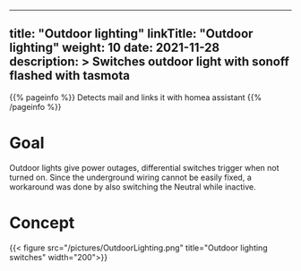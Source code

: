 
---
title: "Outdoor lighting"
linkTitle: "Outdoor lighting"
weight: 10
date: 2021-11-28
description: >
  Switches outdoor light with sonoff flashed with tasmota
---

{{% pageinfo %}}
Detects mail and links it with homea assistant
{{% /pageinfo %}}

# Goal

Outdoor lights give power outages, differential switches trigger when not turned on. 
Since the underground wiring cannot be easily fixed, a workaround was done by also switching the Neutral while inactive.

# Concept

{{< figure src="/pictures/OutdoorLighting.png" title="Outdoor lighting switches" width="200">}}





